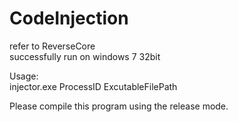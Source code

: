 # CodeInjection  
refer to ReverseCore  
successfully run on windows 7 32bit  
  
Usage:  
injector.exe ProcessID ExcutableFilePath  

Please compile this program using the release mode.  